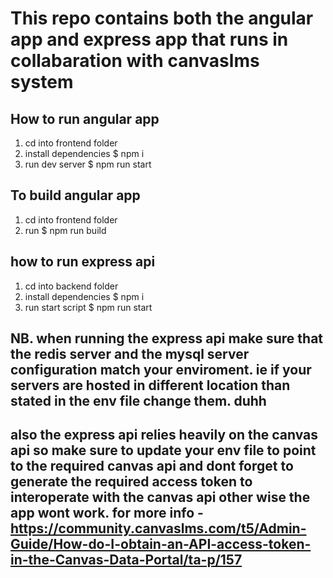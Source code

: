 # This repo contains both the angular app and express app that runs in collabaration with canvaslms system

## How to run angular app
 1. cd into frontend folder
 2. install dependencies $ npm i
 3. run dev server $ npm run start

## To build angular app
 1. cd into frontend folder
 2. run $ npm run build
 
 
 ## how to run express api
  1. cd into backend folder
  2. install dependencies $ npm i
  3. run start script $ npm run start
  
 ## NB. when running the express api make sure that the redis server and the mysql server configuration match your enviroment. ie if your servers are hosted in different location than stated in the env file change them. duhh
 ## also the express api relies heavily on the canvas api so make sure to update your env file to point to the required canvas api and dont forget to generate the required access token to interoperate with the canvas api other wise the app wont work. for more info - https://community.canvaslms.com/t5/Admin-Guide/How-do-I-obtain-an-API-access-token-in-the-Canvas-Data-Portal/ta-p/157 
